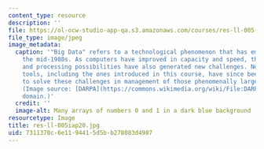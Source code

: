 ```yaml
---
content_type: resource
description: ''
file: https://ol-ocw-studio-app-qa.s3.amazonaws.com/courses/res-ll-005-mathematics-of-big-data-and-machine-learning-january-iap-2020/7311378c6e1194415d5bb278083d4987_res-ll-005iap20.jpg
file_type: image/jpeg
image_metadata:
  caption: '"Big Data" refers to a technological phenomenon that has emerged since
    the mid-1980s. As computers have improved in capacity and speed, the greater storage
    and processing possibilities have also generated new challenges. New analytical
    tools, including the ones introduced in this course, have since been developed
    to solve these challenges in management of those phenomenally large data sets.
    (Image source: [DARPA](https://commons.wikimedia.org/wiki/File:DARPA_Big_Data.jpg)/public
    domain.)'
  credit: ''
  image-alt: Many arrays of numbers 0 and 1 in a dark blue background
resourcetype: Image
title: res-ll-005iap20.jpg
uid: 7311378c-6e11-9441-5d5b-b278083d4987
---
```

